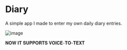 # Diary
A simple app I made to enter my own daily diary entries.

![image](https://github.com/Ron-Caster/Diary/assets/56224323/5723fe70-f782-41da-9681-7bbed1cde2e9)

𝐍𝐎𝐖 𝐈𝐓 𝐒𝐔𝐏𝐏𝐎𝐑𝐓𝐒 𝐕𝐎𝐈𝐂𝐄-𝐓𝐎-𝐓𝐄𝐗𝐓
